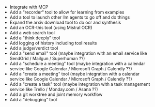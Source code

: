 * Integrate with MCP
* Add a "recorder" tool to allow for learning from examples
* Add a tool to launch other llm agents to go off and do things
* Expand the arxiv download tool to do ocr and synthesis
* Add an OCR-this tool (using Mistral OCR)
* Add a web search tool
* Add a "think deeply" tool
* Add logging of history including tool results
* Add a judge/verdict tool
* Add a "send email" tool (maybe integration with an email service like SendGrid / Mailgun / Superhuman ??)
* Add a "schedule a meeting" tool (maybe integration with a calendar service like Google Calendar / Microsoft Graph / Calendly ??)
* Add a "create a meeting" tool (maybe integration with a calendar service like Google Calendar / Microsoft Graph / Calendly ??)
* Add a "create a task" tool (maybe integration with a task management service like Trello / Monday.com / Asana ??)
* Add a git worktree and joint memory workflow
* Add a "debugging" tool
